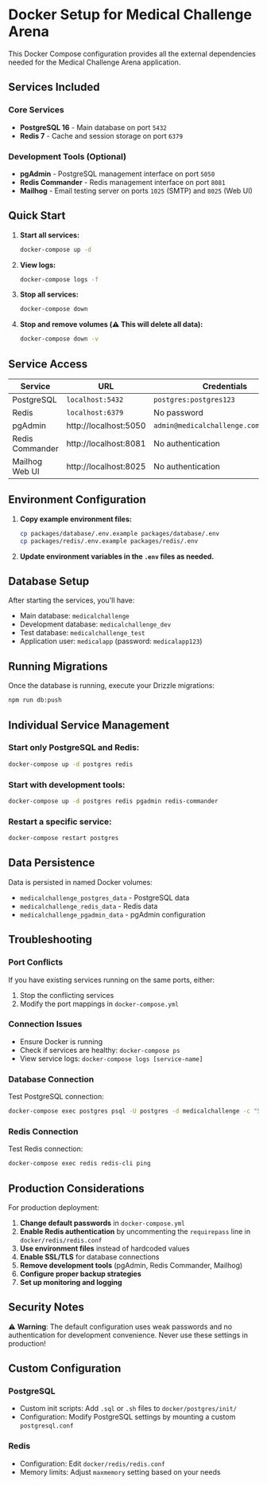 # Docker Setup for Medical Challenge Arena

This Docker Compose configuration provides all the external dependencies needed for the Medical Challenge Arena application.

## Services Included

### Core Services

- **PostgreSQL 16** - Main database on port `5432`
- **Redis 7** - Cache and session storage on port `6379`

### Development Tools (Optional)

- **pgAdmin** - PostgreSQL management interface on port `5050`
- **Redis Commander** - Redis management interface on port `8081`
- **Mailhog** - Email testing server on ports `1025` (SMTP) and `8025` (Web UI)

## Quick Start

1. **Start all services:**

   ```bash
   docker-compose up -d
   ```

2. **View logs:**

   ```bash
   docker-compose logs -f
   ```

3. **Stop all services:**

   ```bash
   docker-compose down
   ```

4. **Stop and remove volumes (⚠️ This will delete all data):**
   ```bash
   docker-compose down -v
   ```

## Service Access

| Service         | URL                   | Credentials                           |
| --------------- | --------------------- | ------------------------------------- |
| PostgreSQL      | `localhost:5432`      | `postgres:postgres123`                |
| Redis           | `localhost:6379`      | No password                           |
| pgAdmin         | http://localhost:5050 | `admin@medicalchallenge.com:admin123` |
| Redis Commander | http://localhost:8081 | No authentication                     |
| Mailhog Web UI  | http://localhost:8025 | No authentication                     |

## Environment Configuration

1. **Copy example environment files:**

   ```bash
   cp packages/database/.env.example packages/database/.env
   cp packages/redis/.env.example packages/redis/.env
   ```

2. **Update environment variables in the `.env` files as needed.**

## Database Setup

After starting the services, you'll have:

- Main database: `medicalchallenge`
- Development database: `medicalchallenge_dev`
- Test database: `medicalchallenge_test`
- Application user: `medicalapp` (password: `medicalapp123`)

## Running Migrations

Once the database is running, execute your Drizzle migrations:

```bash
npm run db:push
```

## Individual Service Management

### Start only PostgreSQL and Redis:

```bash
docker-compose up -d postgres redis
```

### Start with development tools:

```bash
docker-compose up -d postgres redis pgadmin redis-commander
```

### Restart a specific service:

```bash
docker-compose restart postgres
```

## Data Persistence

Data is persisted in named Docker volumes:

- `medicalchallenge_postgres_data` - PostgreSQL data
- `medicalchallenge_redis_data` - Redis data
- `medicalchallenge_pgadmin_data` - pgAdmin configuration

## Troubleshooting

### Port Conflicts

If you have existing services running on the same ports, either:

1. Stop the conflicting services
2. Modify the port mappings in `docker-compose.yml`

### Connection Issues

- Ensure Docker is running
- Check if services are healthy: `docker-compose ps`
- View service logs: `docker-compose logs [service-name]`

### Database Connection

Test PostgreSQL connection:

```bash
docker-compose exec postgres psql -U postgres -d medicalchallenge -c "SELECT version();"
```

### Redis Connection

Test Redis connection:

```bash
docker-compose exec redis redis-cli ping
```

## Production Considerations

For production deployment:

1. **Change default passwords** in `docker-compose.yml`
2. **Enable Redis authentication** by uncommenting the `requirepass` line in `docker/redis/redis.conf`
3. **Use environment files** instead of hardcoded values
4. **Enable SSL/TLS** for database connections
5. **Remove development tools** (pgAdmin, Redis Commander, Mailhog)
6. **Configure proper backup strategies**
7. **Set up monitoring and logging**

## Security Notes

⚠️ **Warning**: The default configuration uses weak passwords and no authentication for development convenience. Never use these settings in production!

## Custom Configuration

### PostgreSQL

- Custom init scripts: Add `.sql` or `.sh` files to `docker/postgres/init/`
- Configuration: Modify PostgreSQL settings by mounting a custom `postgresql.conf`

### Redis

- Configuration: Edit `docker/redis/redis.conf`
- Memory limits: Adjust `maxmemory` setting based on your needs
